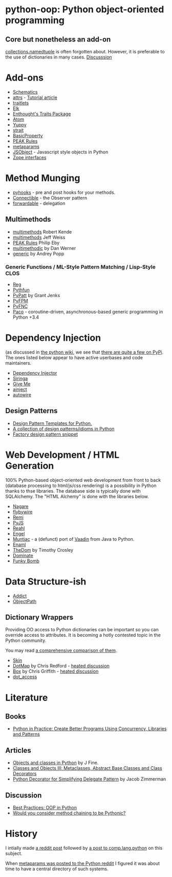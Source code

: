 # python-oop: Python object-oriented programming

## Core but nonetheless an add-on

[collections.namedtuple](https://docs.python.org/2/library/collections.html#collections.namedtuple) is often forgotten about. However, it is preferable to the use of dictionaries in many cases. [Discusssion](https://www.reddit.com/r/Python/comments/3qw7m4/improving_your_code_readability_with_namedtuples/)

# Add-ons

* [Schematics](http://schematics.readthedocs.io)
* [attrs](https://attrs.readthedocs.io/en/stable/) - [Tutorial article](https://glyph.twistedmatrix.com/2016/08/attrs.html)
* [traitlets](https://github.com/ipython/traitlets)
* [Elk](https://github.com/frasertweedale/elk)
* [Enthought's Traits Package](http://code.enthought.com/projects/traits/)
* [Atom](https://github.com/nucleic/atom)
* [Yuppy](https://github.com/kuujo/yuppy)
* [strait](https://pypi.python.org/pypi/strait)
* [BasicProperty](http://basicproperty.sourceforge.net/)
* [PEAK Rules](https://pypi.python.org/pypi/PEAK-Rules)
* [metaparams](https://github.com/mementum/metaparams)
* [JSObject](https://pypi.python.org/pypi/jsobject/) - Javascript style objects in Python
* [Zope interfaces](https://pypi.python.org/pypi/zope.interface) 

# Method Munging

* [pyhooks](https://github.com/Shir0kamii/pyhooks) - pre and post hooks for your methods.
* [Connectible](https://github.com/timothycrosley/connectable#readme) - the Observer pattern 
* [forwardable](https://pypi.python.org/pypi/forwardable/) - delegation 

## Multimethods

* [multimethods](https://pypi.python.org/pypi/multimethods/) Robert Kende
* [multimethods](https://github.com/weissjeffm/multimethods) Jeff Weiss
* [PEAK Rules](https://pypi.python.org/pypi/PEAK-Rules) Philip Eby
* [multimethodic](https://github.com/danwerner/multimethodic) by Dan Werner
* [generic](https://pythonhosted.org/generic/) by Andrey Popp

### Generic Functions / ML-Style Pattern Matching / Lisp-Style CLOS 

* [Reg](http://reg.readthedocs.io/)
* [Pythfun](https://github.com/sminez/Pythfun)
* [PyPatt](http://www.grantjenks.com/docs/pypatt-python-pattern-matching/#) by Grant Jenks
* [PyFPM](https://github.com/martinblech/pyfpm)
* [PyFNC](https://github.com/jldupont/pyfnc)
* [Paco](https://github.com/h2non/paco) - coroutine-driven, asynchronous-based generic programming in Python +3.4


# Dependency Injection

(as discussed in [the python wiki](https://wiki.python.org/moin/DependencyInjectionPattern), we see that [there are quite a few on PyPi](https://pypi.python.org/pypi?%3Aaction=search&term=dependency+injection). The ones listed below appear to have active userbases and code maintainers.

* [Dependency Injector](http://python-dependency-injector.ets-labs.org/en/stable/)
* [Siringa](https://github.com/h2non/siringa)
* [Give Me](https://github.com/steinitzu/giveme)
* [ainject](https://github.com/pohmelie/ainject)
* [autowire](https://github.com/Hardtack/Autowire)

## Design Patterns

* [Design Pattern Templates for Python.](https://github.com/tylerlaberge/PyPattyrn)
* [A collection of design patterns/idioms in Python](https://github.com/faif/python-patterns)
* [Factory design pattern snippet](https://gist.github.com/1099559)


# Web Development / HTML Generation

100% Python-based object-oriented web development from front to back (database processing to html/js/css rendering) is a possibility in Python thanks to thse libraries. The database side is typically done with SQLAlchemy. The "HTML Alchemy" is done with the libraries below.

* [Nagare](http://naga.re) 
* [flybywire](https://github.com/thomasantony/flybywire)
* [Remi](https://github.com/dddomodossola/remi)
* [PyJS](http://pyjs.org/)
* [Reahl](http://www.reahl.org/)
* [Engel](https://github.com/Dalloriam/engel)
* [Muntjac](https://github.com/rwl/muntjac) - a (defunct) port of [Vaadin](https://vaadin.com) from Java to Python.
* [Enaml](http://nucleic.github.io/enaml/docs/get_started/introduction.html)
* [TheDom](https://github.com/timothycrosley/thedom) by Timothy Crosley
* [Dominate](https://github.com/Knio/dominate)
* [Funky Bomb](https://pythonhosted.org/funkybomb/)

# Data Structure-ish

* [Addict](https://github.com/mewwts/addict)
* [ObjectPath](http://objectpath.org/)

## Dictionary Wrappers

Providing OO access to Python dictionaries can be important so you can override access to attributes. It is becoming a hotly contested topic in the Python community.

You may read [a comprehensive comparison of them](https://github.com/pohmelie/skin#benchmark).

* [Skin](https://www.reddit.com/r/Python/comments/7ev2lc/suit_yet_another_attributelike_access_to/)
* [DotMap](https://pypi.python.org/pypi/dotmap) by Chris Redford - [heated discussion](https://www.reddit.com/r/Python/comments/5xn562/dotmap_rocks/)
* [Box](https://github.com/cdgriffith/Box) by Chris Griffith - [heated discussion](https://www.reddit.com/r/Python/comments/611zmj/introducing_box_python_dictionaries_with/)
* [dot_access](https://www.reddit.com/r/Python/comments/71u3fd/dot_access_makes_going_through_nested_python/)

# Literature

## Books

* [Python in Practice: Create Better Programs Using Concurrency, Libraries and Patterns](https://www.amazon.com/Python-Practice-Concurrency-Libraries-Developers/dp/0321905636)

## Articles

* [Objects and classes in Python](http://jfine-python-classes.readthedocs.io/en/latest/index.html) by J Fine.
* [Classes and Objects III: Metaclasses, Abstract Base Classes and Class Decorators](http://intermediatepythonista.com/metaclasses-abc-class-decorators)
* [Python Decorator for Simplifying Delegate Pattern](https://programmingideaswithjake.wordpress.com/2015/05/23/python-decorator-for-simplifying-delegate-pattern/) by Jacob Zimmerman
 
## Discussion

* [Best Practices: OOP in Python](https://www.reddit.com/r/Python/comments/6xs6od/best_practices_oop_in_python/)
* [Would you consider method chaining to be Pythonic?](https://redd.it/7798ub)

# History

I intially made [a reddit post](https://www.reddit.com/r/Python/comments/2d9f7i/survey_of_python_object_systems/) followed by [a post to comp.lang.python](https://groups.google.com/forum/#!topic/comp.lang.python/vW9JTTI1GBA) on this subject. 

When [metaparams was posted to the Python reddit](https://github.com/mementum/metaparams) I figured it was about time to have a central directory of such systems.
